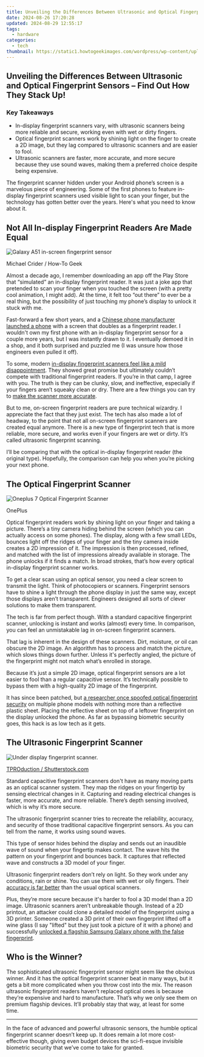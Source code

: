 ```yaml
---
title: Unveiling the Differences Between Ultrasonic and Optical Fingerprint Sensors – Find Out How They Stack Up!
date: 2024-08-26 17:20:28
updated: 2024-08-29 12:55:17
tags:
  - hardware
categories:
  - tech
thumbnail: https://static1.howtogeekimages.com/wordpress/wp-content/uploads/2024/07/illustration-of-a-hand-using-the-fingerprint-sensor-on-a-phone.jpg
---
```


## Unveiling the Differences Between Ultrasonic and Optical Fingerprint Sensors – Find Out How They Stack Up!

### Key Takeaways

* In-display fingerprint scanners vary, with ultrasonic scanners being more reliable and secure, working even with wet or dirty fingers.
* Optical fingerprint scanners work by shining light on the finger to create a 2D image, but they lag compared to ultrasonic scanners and are easier to fool.
* Ultrasonic scanners are faster, more accurate, and more secure because they use sound waves, making them a preferred choice despite being expensive.

 The fingerprint scanner hidden under your Android phone’s screen is a marvelous piece of engineering. Some of the first phones to feature in-display fingerprint scanners used visible light to scan your finger, but the technology has gotten better over the years. Here's what you need to know about it.

##  Not All In-display Fingerprint Readers Are Made Equal

![Galaxy A51 in-screen fingerprint sensor](https://static1.howtogeekimages.com/wordpress/wp-content/uploads/2020/05/28b922ec.jpg) 

Michael Crider / How-To Geek

 Almost a decade ago, I remember downloading an app off the Play Store that “simulated” an in-display fingerprint reader. It was just a joke app that pretended to scan your finger when you touched the screen (with a pretty cool animation, I might add). At the time, it felt too “out there” to ever be a real thing, but the possibility of just touching my phone’s display to unlock it stuck with me.

 Fast-forward a few short years, and a [Chinese phone manufacturer launched a phone](https://www.theverge.com/circuitbreaker/2018/1/24/16926930/vivo-x20-plus-ud-fingerprint-scanner-in-screen-announcement-specs) with a screen that doubles as a fingerprint reader. I wouldn't own my first phone with an in-display fingerprint sensor for a couple more years, but I was instantly drawn to it. I eventually demoed it in a shop, and it both surprised and puzzled me (I was unsure how those engineers even pulled it off).

 To some, modern [in-display fingerprint scanners feel like a mild disappointment](https://extra-hints.techidaily.com/3dlut-mobility-boost-image-and-video-quality-for-2024/). They showed great promise but ultimately couldn’t compete with traditional fingerprint readers. If you’re in that camp, I agree with you. The truth is they can be clunky, slow, and ineffective, especially if your fingers aren’t squeaky clean or dry. There are a few things you can try to [make the scanner more accurate](https://apple-account.techidaily.com/in-2024-why-apple-account-disabled-on-your-apple-iphone-15-plus-how-to-fix-by-drfone-ios/).

 But to me, on-screen fingerprint readers are pure technical wizardry. I appreciate the fact that they just exist. The tech has also made a lot of headway, to the point that not all on-screen fingerprint scanners are created equal anymore. There is a new type of fingerprint tech that is more reliable, more secure, and works even if your fingers are wet or dirty. It’s called ultrasonic fingerprint scanning.

 I’ll be comparing that with the optical in-display fingerprint reader (the original type). Hopefully, the comparison can help you when you’re picking your next phone.

##  The Optical Fingerprint Scanner

![Oneplus 7 Optical Fingerprint Scanner](https://static1.howtogeekimages.com/wordpress/wp-content/uploads/2020/11/OnePlus-Ultrasonic.jpg) 

OnePlus

 Optical fingerprint readers work by shining light on your finger and taking a picture. There’s a tiny camera hiding behind the screen (which you can actually access on some phones). The display, along with a few small LEDs, bounces light off the ridges of your finger and the tiny camera inside creates a 2D impression of it. The impression is then processed, refined, and matched with the list of impressions already available in storage. The phone unlocks if it finds a match. In broad strokes, that’s how every optical in-display fingerprint scanner works.

 To get a clear scan using an optical sensor, you need a clear screen to transmit the light. Think of photocopiers or scanners. Fingerprint sensors have to shine a light through the phone display in just the same way, except those displays aren’t transparent. Engineers designed all sorts of clever solutions to make them transparent.

 The tech is far from perfect though. With a standard capacitive fingerprint scanner, unlocking is instant and works (almost) every time. In comparison, you can feel an unmistakable lag in on-screen fingerprint scanners.

 That lag is inherent in the design of these scanners. Dirt, moisture, or oil can obscure the 2D image. An algorithm has to process and match the picture, which slows things down further. Unless it's perfectly angled, the picture of the fingerprint might not match what’s enrolled in storage.

 Because it’s just a simple 2D image, optical fingerprint sensors are a lot easier to fool than a regular capacitive sensor. It’s technically possible to bypass them with a high-quality 2D image of the fingerprint.

 It has since been patched, but [a researcher once spoofed optical fingerprint security](https://threatpost.com/lock-screen-bypass-bug-quietly-patched-in-handsets/139141/) on multiple phone models with nothing more than a reflective plastic sheet. Placing the reflective sheet on top of a leftover fingerprint on the display unlocked the phone. As far as bypassing biometric security goes, this hack is as low tech as it gets.

##  The Ultrasonic Fingerprint Scanner

![Under display fingerprint scanner.](https://static1.howtogeekimages.com/wordpress/wp-content/uploads/2022/08/Under-Display-Fingerprint-Scanner.jpg) 

[TPROduction / Shutterstock.com](https://www.shutterstock.com/image-photo/unlocking-phone-finger-on-digital-fingerprint-1527126299)

 Standard capacitive fingerprint scanners don't have as many moving parts as an optical scanner system. They map the ridges on your fingertip by sensing electrical changes in it. Capturing and reading electrical changes is faster, more accurate, and more reliable. There’s depth sensing involved, which is why it’s more secure.

 The ultrasonic fingerprint scanner tries to recreate the reliability, accuracy, and security of those traditional capacitive fingerprint sensors. As you can tell from the name, it works using sound waves.

 This type of sensor hides behind the display and sends out an inaudible wave of sound when your fingertip makes contact. The wave hits the pattern on your fingerprint and bounces back. It captures that reflected wave and constructs a 3D model of your finger.

 Ultrasonic fingerprint readers don’t rely on light. So they work under any conditions, rain or shine. You can use them with wet or oily fingers. Their [accuracy is far better](https://fox-hovers.techidaily.com/2024-approved-four-essential-tips-for-acquiring-youtube-srt/) than the usual optical scanners.

 Plus, they’re more secure because it's harder to fool a 3D model than a 2D image. Ultrasonic scanners aren’t unbreakable though. Instead of a 2D printout, an attacker could clone a detailed model of the fingerprint using a 3D printer. Someone created a 3D print of their own fingerprint lifted off a wine glass (I say "lifted" but they just took a picture of it with a phone) and successfully [unlocked a flagship Samsung Galaxy phone with the false fingerprint](https://imgur.com/gallery/i-attempted-to-fool-new-samsung-galaxy-s10s-ultrasonic-fingerprint-scanner-by-using-3d-printing-i-succeeded-8aGqsSu).

##  Who is the Winner?

 The sophisticated ultrasonic fingerprint sensor might seem like the obvious winner. And it has the optical fingerprint scanner beat in many ways, but it gets a bit more complicated when you throw cost into the mix. The reason ultrasonic fingerprint readers haven’t replaced optical ones is because they’re expensive and hard to manufacture. That’s why we only see them on premium flagship devices. It’ll probably stay that way, at least for some time.

---

 In the face of advanced and powerful ultrasonic sensors, the humble optical fingerprint scanner doesn’t keep up. It does remain a lot more cost-effective though, giving even budget devices the sci-fi-esque invisible biometric security that we’ve come to take for granted.

<ins class="adsbygoogle"
     style="display:block"
     data-ad-format="autorelaxed"
     data-ad-client="ca-pub-7571918770474297"
     data-ad-slot="1223367746"></ins>



<ins class="adsbygoogle"
     style="display:block"
     data-ad-client="ca-pub-7571918770474297"
     data-ad-slot="8358498916"
     data-ad-format="auto"
     data-full-width-responsive="true"></ins>
